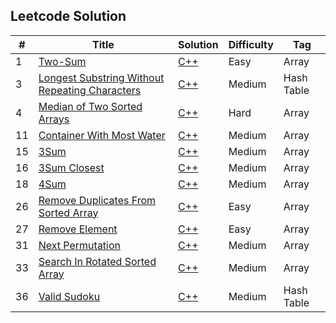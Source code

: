 ## Leetcode Solution

|  #   |   Title  |  Solution  | Difficulty| Tag |
| ---- | ---- | ---- | ----| ----|
|   1   |   [Two-Sum](https://leetcode.com/problems/two-sum/)   | [C++](https://github.com/DeepDuke/Leetcode-Solution/blob/master/Algorithms/C++/1-two-sum.cpp)     |   Easy  |   Array  |
| 3  | [Longest Substring Without Repeating Characters](https://leetcode.com/problems/longest-substring-without-repeating-characters/)  | [C++](https://github.com/DeepDuke/Leetcode-Solution/blob/master/Algorithms/C++/3-longest-substring-without-repeating-characters.cpp)  | Medium  | Hash Table |
| 4 |[Median of Two Sorted Arrays](https://leetcode.com/problems/median-of-two-sorted-arrays/) | [C++](https://github.com/DeepDuke/Leetcode-Solution/blob/master/Algorithms/C++/4-median-of-two-sorted-arrays.cpp) | Hard | Array    |
| 11 | [Container With Most Water](https://leetcode.com/problems/container-with-most-water/) | [C++](https://github.com/DeepDuke/Leetcode-Solution/blob/master/Algorithms/C++/11-container-with-most-water.cpp) | Medium |  Array   |
|15 | [3Sum](https://leetcode.com/problems/3sum/) | [C++](https://github.com/DeepDuke/Leetcode-Solution/blob/master/Algorithms/C++/15-3sum.cpp) | Medium  | Array|
| 16 | [3Sum Closest](https://leetcode.com/problems/3sum-closest/) | [C++](https://github.com/DeepDuke/Leetcode-Solution/blob/master/Algorithms/C++/16-3sum-closest.cpp)| Medium |Array|
| 18 | [4Sum](https://leetcode.com/problems/4sum/) | [C++](https://github.com/DeepDuke/Leetcode-Solution/blob/master/Algorithms/C++/18-4sum.cpp) | Medium| Array|
| 26 |  [Remove Duplicates From Sorted Array](https://leetcode.com/problems/remove-duplicates-from-sorted-array/) | [C++](https://github.com/DeepDuke/Leetcode-Solution/blob/master/Algorithms/C++/26-remove-duplicates-from-sorted-array.cpp) | Easy | Array |
| 27 | [Remove Element](https://leetcode.com/problems/remove-element/) | [C++](https://github.com/DeepDuke/Leetcode-Solution/blob/master/Algorithms/C++/27-remove-element.cpp) | Easy | Array |
| 31 | [Next Permutation](https://leetcode.com/problems/next-permutation/) | [C++](https://github.com/DeepDuke/Leetcode-Solution/blob/master/Algorithms/C++/31-next-permutation.cpp) | Medium | Array |
|33 | [Search In Rotated Sorted Array](https://leetcode.com/problems/search-in-rotated-sorted-array/)| [C++](https://github.com/DeepDuke/Leetcode-Solution/blob/master/Algorithms/C++/33-search-in-rotated-sorted-array.cpp) | Medium | Array |
| 36 | [Valid Sudoku](https://leetcode.com/problems/valid-sudoku/) | [C++](https://github.com/DeepDuke/Leetcode-Solution/blob/master/Algorithms/C++/36-valid-sudoku.cpp) | Medium | Hash Table |